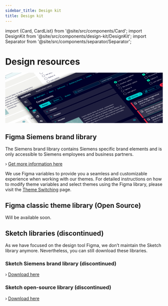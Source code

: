 ```yaml
---
sidebar_title: Design kit
title: Design kit
---
```


import {Card, CardList} from '@site/src/components/Card';
import DesignKit from '@site/src/components/design-kit/DesignKit';
import Separator from '@site/src/components/separator/Separator';

# Design resources

![design kit](./image.png)

## Figma Siemens brand library

The Siemens brand library contains Siemens specific brand elements and is only accessible to Siemens employees and business partners.

› [Get more information here](https://siemens-ix.code.siemens.io/ix-brand-theme/)

We use Figma variables to provide you a seamless and customizable experience when working with our themes. For detailed instructions on how to modify theme variables and select themes using the Figma library, please visit the [Theme Switching](../guidelines/theme-switching.md) page.

## Figma classic theme library (Open Source)
Will be available soon.

## Sketch libraries (discontinued)
As we have focused on the design tool Figma, we don’t maintain the Sketch library anymore. Nevertheless, you can still download these libraries.

### Sketch Siemens brand library (discontinued)

› [Download here](https://siemens-ix.code.siemens.io/ix-brand-theme/sketch.zip)

### Sketch open-source library (discontinued)

› [Download here](/files/sketch.zip)
